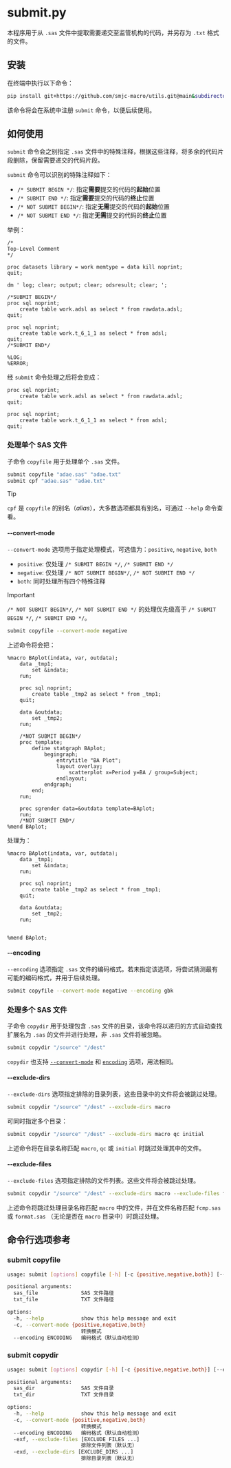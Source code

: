 # submit.py

本程序用于从 `.sas` 文件中提取需要递交至监管机构的代码，并另存为 `.txt` 格式的文件。

## 安装

在终端中执行以下命令：

```bash
pip install git+https://github.com/smjc-macro/utils.git@main&subdirectory=python/submit
```

该命令将会在系统中注册 `submit` 命令，以便后续使用。

## 如何使用

`submit` 命令会之别指定 `.sas` 文件中的特殊注释，根据这些注释，将多余的代码片段删除，保留需要递交的代码片段。

`submit` 命令可以识别的特殊注释如下：

- `/* SUBMIT BEGIN */`: 指定**需要**提交的代码的**起始**位置
- `/* SUBMIT END */`: 指定**需要**提交的代码的**终止**位置
- `/* NOT SUBMIT BEGIN*/`: 指定**无需**提交的代码的**起始**位置
- `/* NOT SUBMIT END */`: 指定**无需**提交的代码的**终止**位置

举例：

```sas
/*
Top-Level Comment
*/

proc datasets library = work memtype = data kill noprint;
quit;

dm ' log; clear; output; clear; odsresult; clear; ';

/*SUBMIT BEGIN*/
proc sql noprint;
    create table work.adsl as select * from rawdata.adsl;
quit;

proc sql noprint;
    create table work.t_6_1_1 as select * from adsl;
quit;
/*SUBMIT END*/

%LOG;
%ERROR;
```

经 `submit` 命令处理之后将会变成：

```sas
proc sql noprint;
    create table work.adsl as select * from rawdata.adsl;
quit;

proc sql noprint;
    create table work.t_6_1_1 as select * from adsl;
quit;
```

### 处理单个 SAS 文件

子命令 `copyfile` 用于处理单个 `.sas` 文件。

```bash
submit copyfile "adae.sas" "adae.txt"
submit cpf "adae.sas" "adae.txt"
```

> [!TIP]
>
> `cpf` 是 `copyfile` 的别名（_alias_），大多数选项都具有别名，可通过 `--help` 命令查看。

#### --convert-mode

`--convert-mode` 选项用于指定处理模式，可选值为：`positive`, `negative`, `both`

- `positive`: 仅处理 `/* SUBMIT BEGIN */`, `/* SUBMIT END */`
- `negative`: 仅处理 `/* NOT SUBMIT BEGIN*/`, `/* NOT SUBMIT END */`
- `both`: 同时处理所有四个特殊注释

> [!IMPORTANT]
>
> `/* NOT SUBMIT BEGIN*/`, `/* NOT SUBMIT END */` 的处理优先级高于 `/* SUBMIT BEGIN */`, `/* SUBMIT END */`。

```bash
submit copyfile --convert-mode negative
```

上述命令将会把：

```sas
%macro BAplot(indata, var, outdata);
    data _tmp1;
        set &indata;
    run;

    proc sql noprint;
        create table _tmp2 as select * from _tmp1;
    quit;

    data &outdata;
        set _tmp2;
    run;

    /*NOT SUBMIT BEGIN*/
    proc template;
        define statgraph BAplot;
            begingraph;
                entrytitle "BA Plot";
                layout overlay;
                    scatterplot x=Period y=BA / group=Subject;
                endlayout;
            endgraph;
        end;
    run;

    proc sgrender data=&outdata template=BAplot;
    run;
    /*NOT SUBMIT END*/
%mend BAplot;
```

处理为：

```sas
%macro BAplot(indata, var, outdata);
    data _tmp1;
        set &indata;
    run;

    proc sql noprint;
        create table _tmp2 as select * from _tmp1;
    quit;

    data &outdata;
        set _tmp2;
    run;


%mend BAplot;
```

#### --encoding

`--encoding` 选项指定 `.sas` 文件的编码格式。若未指定该选项，将尝试猜测最有可能的编码格式，并用于后续处理。

```bash
submit copyfile --convert-mode negative --encoding gbk
```

### 处理多个 SAS 文件

子命令 `copydir` 用于处理包含 `.sas` 文件的目录，该命令将以递归的方式自动查找扩展名为 `.sas` 的文件并进行处理，非 `.sas` 文件将被忽略。

```bash
submit copydir "/source" "/dest"
```

`copydir` 也支持 [`--convert-mode`](#--convert-mode) 和 [`encoding`](#--encoding) 选项，用法相同。

#### --exclude-dirs

`--exclude-dirs` 选项指定排除的目录列表，这些目录中的文件将会被跳过处理。

```bash
submit copydir "/source" "/dest" --exclude-dirs macro
```

可同时指定多个目录：

```bash
submit copydir "/source" "/dest" --exclude-dirs macro qc initial
```

上述命令将在目录名称匹配 `macro`, `qc` 或 `initial` 时跳过处理其中的文件。

#### --exclude-files

`--exclude-files` 选项指定排除的文件列表。这些文件将会被跳过处理。

```bash
submit copydir "/source" "/dest" --exclude-dirs macro --exclude-files fcmp.sas format.sas
```

上述命令将跳过处理目录名称匹配 `macro` 中的文件，并在文件名称匹配 `fcmp.sas` 或 `format.sas` （无论是否在 `macro` 目录中）时跳过处理。

## 命令行选项参考

### submit copyfile

```bash
usage: submit [options] copyfile [-h] [-c {positive,negative,both}] [--encoding ENCODING] sas_file txt_file

positional arguments:
  sas_file              SAS 文件路径
  txt_file              TXT 文件路径

options:
  -h, --help            show this help message and exit
  -c, --convert-mode {positive,negative,both}
                        转换模式
  --encoding ENCODING   编码格式（默认自动检测）
```

### submit copydir

```bash
usage: submit [options] copydir [-h] [-c {positive,negative,both}] [--encoding ENCODING] [-exf [EXCLUDE_FILES ...]] [-exd [EXCLUDE_DIRS ...]] sas_dir txt_dir

positional arguments:
  sas_dir               SAS 文件目录
  txt_dir               TXT 文件目录

options:
  -h, --help            show this help message and exit
  -c, --convert-mode {positive,negative,both}
                        转换模式
  --encoding ENCODING   编码格式（默认自动检测）
  -exf, --exclude-files [EXCLUDE_FILES ...]
                        排除文件列表（默认无）
  -exd, --exclude-dirs [EXCLUDE_DIRS ...]
                        排除目录列表（默认无）
```
